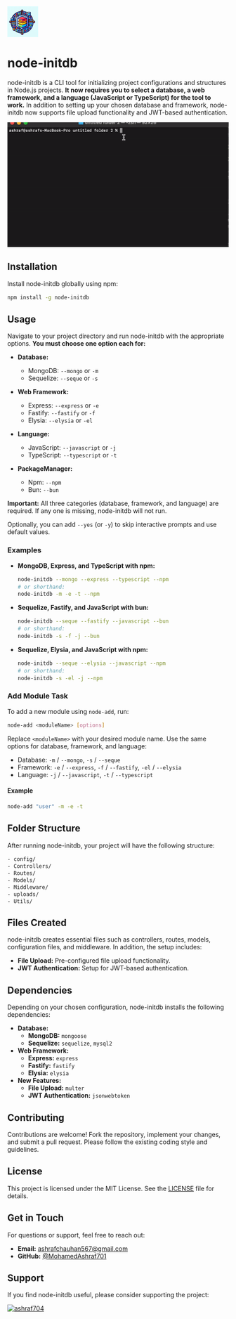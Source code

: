 <p>
 <a href="https://github.com/MohamedAshraf701/node-cli/blob/main">
    <img src="https://github.com/MohamedAshraf701/node-cli/blob/main/Logo.png" height="70" width="70" alt="ashraf704" />
  </a>
</p>

# node-initdb

node-initdb is a CLI tool for initializing project configurations and structures in Node.js projects. **It now requires you to select a database, a web framework, and a language (JavaScript or TypeScript) for the tool to work.** In addition to setting up your chosen database and framework, node-initdb now supports file upload functionality and JWT-based authentication.

![Node InitDB Plugin Demo](https://github.com/MohamedAshraf701/node-cli/blob/main/example.gif)

## Installation

Install node-initdb globally using npm:

```bash
npm install -g node-initdb
```

## Usage

Navigate to your project directory and run node-initdb with the appropriate options. **You must choose one option each for:**

- **Database:**

  - MongoDB: `--mongo` or `-m`
  - Sequelize: `--seque` or `-s`

- **Web Framework:**

  - Express: `--express` or `-e`
  - Fastify: `--fastify` or `-f`
  - Elysia: `--elysia` or `-el`

- **Language:**
  - JavaScript: `--javascript` or `-j`
  - TypeScript: `--typescript` or `-t`

- **PackageManager:**
  - Npm: `--npm`
  - Bun: `--bun`

**Important:** All three categories (database, framework, and language) are required. If any one is missing, node-initdb will not run.

Optionally, you can add `--yes` (or `-y`) to skip interactive prompts and use default values.

### Examples

- **MongoDB, Express, and TypeScript with npm:**

  ```bash
  node-initdb --mongo --express --typescript --npm
  # or shorthand:
  node-initdb -m -e -t --npm
  ```

- **Sequelize, Fastify, and JavaScript with bun:**

  ```bash
  node-initdb --seque --fastify --javascript --bun
  # or shorthand:
  node-initdb -s -f -j --bun
  ```

- **Sequelize, Elysia, and JavaScript with npm:**

  ```bash
  node-initdb --seque --elysia --javascript --npm
  # or shorthand:
  node-initdb -s -el -j --npm
  ```

### Add Module Task

To add a new module using `node-add`, run:

```bash
node-add <moduleName> [options]
```

Replace `<moduleName>` with your desired module name. Use the same options for database, framework, and language:

- Database: `-m` / `--mongo`, `-s` / `--seque`
- Framework: `-e` / `--express`, `-f` / `--fastify`, `-el` / `--elysia`
- Language: `-j` / `--javascript`, `-t` / `--typescript`

#### Example

```bash
node-add "user" -m -e -t
```

## Folder Structure

After running node-initdb, your project will have the following structure:

```
- config/
- Controllers/
- Routes/
- Models/
- Middleware/
- uploads/
- Utils/
```

## Files Created

node-initdb creates essential files such as controllers, routes, models, configuration files, and middleware. In addition, the setup includes:

- **File Upload:** Pre-configured file upload functionality.
- **JWT Authentication:** Setup for JWT-based authentication.

## Dependencies

Depending on your chosen configuration, node-initdb installs the following dependencies:

- **Database:**
  - **MongoDB:** `mongoose`
  - **Sequelize:** `sequelize`, `mysql2`
- **Web Framework:**
  - **Express:** `express`
  - **Fastify:** `fastify`
  - **Elysia:** `elysia`
- **New Features:**
  - **File Upload:** `multer`
  - **JWT Authentication:** `jsonwebtoken`

## Contributing

Contributions are welcome! Fork the repository, implement your changes, and submit a pull request. Please follow the existing coding style and guidelines.

## License

This project is licensed under the MIT License. See the [LICENSE](LICENSE) file for details.

## Get in Touch

For questions or support, feel free to reach out:

- **Email:** ashrafchauhan567@gmail.com
- **GitHub:** [@MohamedAshraf701](https://github.com/MohamedAshraf701)

## Support

If you find node-initdb useful, please consider supporting the project:

<p>
  <a href="https://www.buymeacoffee.com/ashraf704">
    <img src="https://cdn.buymeacoffee.com/buttons/v2/default-yellow.png" height="50" width="210" alt="ashraf704" />
  </a>
</p>